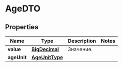 

# AgeDTO

## Properties

Name | Type | Description | Notes
------------ | ------------- | ------------- | -------------
**value** | [**BigDecimal**](BigDecimal.md) | Значение.  | 
**ageUnit** | [**AgeUnitType**](AgeUnitType.md) |  | 




